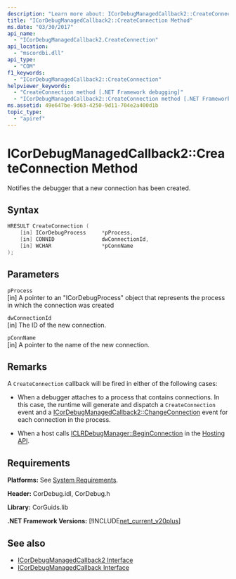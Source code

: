 ```yaml
---
description: "Learn more about: ICorDebugManagedCallback2::CreateConnection Method"
title: "ICorDebugManagedCallback2::CreateConnection Method"
ms.date: "03/30/2017"
api_name: 
  - "ICorDebugManagedCallback2.CreateConnection"
api_location: 
  - "mscordbi.dll"
api_type: 
  - "COM"
f1_keywords: 
  - "ICorDebugManagedCallback2::CreateConnection"
helpviewer_keywords: 
  - "CreateConnection method [.NET Framework debugging]"
  - "ICorDebugManagedCallback2::CreateConnection method [.NET Framework debugging]"
ms.assetid: 49e647be-9d63-4250-9d11-704e2a400d1b
topic_type: 
  - "apiref"
---
```

# ICorDebugManagedCallback2::CreateConnection Method

Notifies the debugger that a new connection has been created.  
  
## Syntax  
  
```cpp  
HRESULT CreateConnection (  
    [in] ICorDebugProcess     *pProcess,  
    [in] CONNID               dwConnectionId,  
    [in] WCHAR                *pConnName  
);  
```  
  
## Parameters  

 `pProcess`  
 [in] A pointer to an "ICorDebugProcess" object that represents the process in which the connection was created  
  
 `dwConnectionId`  
 [in] The ID of the new connection.  
  
 `pConnName`  
 [in] A pointer to the name of the new connection.  
  
## Remarks  

 A `CreateConnection` callback will be fired in either of the following cases:  
  
- When a debugger attaches to a process that contains connections. In this case, the runtime will generate and dispatch a `CreateConnection` event and a [ICorDebugManagedCallback2::ChangeConnection](icordebugmanagedcallback2-changeconnection-method.md) event for each connection in the process.  
  
- When a host calls [ICLRDebugManager::BeginConnection](../hosting/iclrdebugmanager-beginconnection-method.md) in the [Hosting API](../hosting/index.md).  
  
## Requirements  

 **Platforms:** See [System Requirements](../../get-started/system-requirements.md).  
  
 **Header:** CorDebug.idl, CorDebug.h  
  
 **Library:** CorGuids.lib  
  
 **.NET Framework Versions:** [!INCLUDE[net_current_v20plus](../../../../includes/net-current-v20plus-md.md)]  
  
## See also

- [ICorDebugManagedCallback2 Interface](icordebugmanagedcallback2-interface.md)
- [ICorDebugManagedCallback Interface](icordebugmanagedcallback-interface.md)

